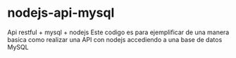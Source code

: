 # nodejs-api-mysql
Api restful + mysql + nodejs
Este codigo es para ejemplificar de una manera basica como realizar una API con nodejs accediendo a una base de datos MySQL
